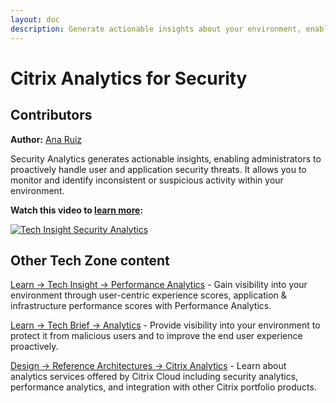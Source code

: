 ```yaml
---
layout: doc
description: Generate actionable insights about your environment, enabling administrators to proactively handle user and application security threats.
---
```

# Citrix Analytics for Security

## Contributors

**Author:** [Ana Ruiz](https://twitter.com/mobileruiz)

Security Analytics generates actionable insights, enabling administrators to proactively handle user and application security threats. It allows you to monitor and identify inconsistent or suspicious activity within your environment.

**Watch this video to [learn more](https://youtu.be/zzceA8GqCkU):**

[![Tech Insight Security Analytics](/en-us/tech-zone/learn/media/shared_video-placeholder.png)](https://youtu.be/zzceA8GqCkU)

## Other Tech Zone content

[Learn -> Tech Insight -> Performance Analytics](/en-us/tech-zone/learn/tech-insights/performance-analytics.html) - Gain visibility into your environment through user-centric experience scores, application & infrastructure performance scores with Performance Analytics.

[Learn -> Tech Brief -> Analytics](/en-us/tech-zone/learn/tech-briefs/analytics.html) - Provide visibility into your environment to protect it from malicious users and to improve the end user experience proactively.

[Design -> Reference Architectures -> Citrix Analytics](/en-us/tech-zone/design/reference-architectures/citrix-analytics.html) - Learn about analytics services offered by Citrix Cloud including security analytics, performance analytics, and integration with other Citrix portfolio products.
